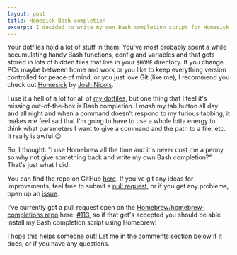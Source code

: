 ```yaml
---
layout: post
title: Homesick Bash completion
excerpt: I decided to write my own Bash completion script for Homesick.
---
```


Your dotfiles hold a lot of stuff in them: You've most probably spent a while accumulating handy Bash functions,
config and variables and that gets stored in lots of hidden files that live in your `$HOME` directory. If you change PCs
maybe between home and work or you like to keep everything version controlled for peace of mind, or you just love Git
(like me), I recommend you check out [Homesick][homesick] by [Josh Nicols][josh-nicols].

I use it a hell of a lot for all of [my dotfiles][my-dotfiles], but one thing that I feel it's missing out-of-the-box
is Bash completion. I *mash* my tab button all day and all night and when a command doesn't respond to my furious
tabbing, it makes me feel sad that I'm going to have to use a whole lotta energy to think what parameters I want to
give a command and the path to a file, etc. It really is awful :wink:

So, I thought: "I use Homebrew all the time and it's never cost me a penny, so why not give something back and write
my own Bash completion?" That's just what I did!

<script src="https://gist.github.com/MasterRoot24/10f692638ff6975bbc2550b4a37c561e.js"></script>

You can find the repo on GitHub [here][homesick-completion-repo]. If you've git any ideas for improvements, feel free
to submit a [pull request][pull-request], or if you get any problems, open up an [issue][issue].

I've currently got a pull request open on the [Homebrew/homebrew-completions repo][homebrew-completions] here:
[#113](https://github.com/Homebrew/homebrew-completions/pull/113), so if that get's accepted you should be able install
my Bash completion script using Homebrew!

I hope this helps someone out! Let me in the comments section below if it does, or if you have any questions.

[homesick]: https://github.com/technicalpickles/homesick
[josh-nicols]: https://github.com/technicalpickles
[my-dotfiles]: https://github.com/MasterRoot24/dotfiles
[homesick-completion-repo]: https://github.com/MasterRoot24/homesick-completion
[pull-request]: https://github.com/MasterRoot24/homesick-completion/pulls
[issue]: https://github.com/MasterRoot24/homesick-completion/issues
[homebrew-completions]: https://github.com/Homebrew/homebrew-completions
